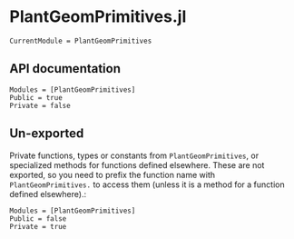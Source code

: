 
# PlantGeomPrimitives.jl

```@meta
CurrentModule = PlantGeomPrimitives
```

## API documentation

```@autodocs
Modules = [PlantGeomPrimitives]
Public = true
Private = false
```

## Un-exported

Private functions, types or constants from `PlantGeomPrimitives`, or specialized methods for
functions defined elsewhere. These are not exported, so you need to prefix the function name
with `PlantGeomPrimitives.` to access them (unless it is a method for a function defined
elsewhere).:

```@autodocs
Modules = [PlantGeomPrimitives]
Public = false
Private = true
```
